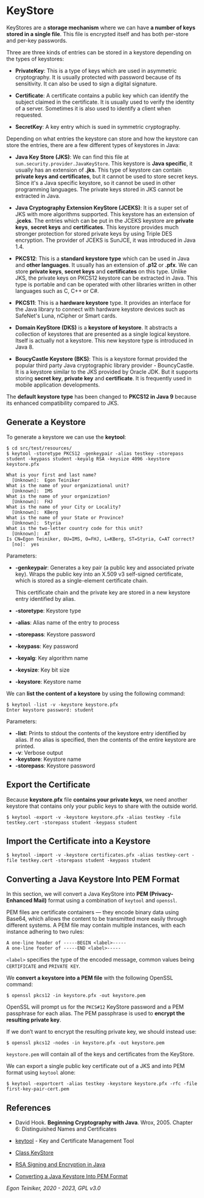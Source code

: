 # KeyStore

KeyStores are a **storage mechanism** where we can have **a number of keys stored in a single file**. 
This file is encrypted itself and has both per-store and per-key passwords.

Three are three kinds of entries can be stored in a keystore depending on the types of keystores:

* **PrivateKey**: This is a type of keys which are used in asymmetric cryptography. It is usually protected with 
    password because of its sensitivity. It can also be used to sign a digital signature.

* **Certificate**: A certificate contains a public key which can identify the subject claimed in the certificate. 
    It is usually used to verify the identity of a server. Sometimes it is also used to identify a
    client when requested.

* **SecretKey**: A key entry which is sued in symmetric cryptography.


Depending on what entries the keystore can store and how the keystore can store the entries, there are a few different 
types of keystores in Java:

* **Java Key Store (JKS)**: We can find this file at `sun.security.provider.JavaKeyStore`.
    This keystore is **Java specific**, it usually has an extension of **.jks**.
    This type of keystore can contain **private keys and certificates**, but it cannot be used to store secret keys. 
    Since it's a Java specific keystore, so it cannot be used in other programming languages.
    The private keys stored in JKS cannot be extracted in Java.

* **Java Cryptography Extension KeyStore (JCEKS)**: It is a super set of JKS with more algorithms supported.
    This keystore has an extension of **.jceks**. The entries which can be put in the JCEKS keystore are **private keys**, 
    **secret keys** and **certificates**.
    This keystore provides much stronger protection for stored private keys by using Triple DES encryption.
    The provider of JCEKS is SunJCE, it was introduced in Java 1.4.

* **PKCS12**: This is a **standard keystore type** which can be used in Java and **other languages**. It usually has 
    an extension of **.p12** or **.pfx**. We can store **private keys**, **secret keys** and **certificates** on this type.
    Unlike JKS, the private keys on PKCS12 keystore can be extracted in Java.
    This type is portable and can be operated with other libraries written in other languages such as C, C++ or C#.

* **PKCS11**: This is a **hardware keystore** type. It provides an interface for the Java library to connect with 
    hardware keystore devices such as SafeNet's Luna, nCipher or Smart cards.

* **Domain KeyStore (DKS)** is a **keystore of keystore**. It abstracts a collection of
    keystores that are presented as a single logical keystore. 
    Itself is actually not a keystore. This new keystore type is introduced in Java 8.

* **BoucyCastle Keystore (BKS)**: This is a keystore format provided the popular third party Java cryptographic library 
    provider - BouncyCastle.
    It is a keystore similar to the JKS provided by Oracle JDK. But it supports storing **secret key**, **private key** 
    and **certificate**. It is frequently used in mobile application developments.


The **default keystore type** has been changed to **PKCS12 in Java 9** because its enhanced compatibility compared
to JKS.

## Generate a Keystore 

To generate a keystore we can use the **keytool**:
```
$ cd src/test/resources/
$ keytool -storetype PKCS12 -genkeypair -alias testkey -storepass student -keypass student -keyalg RSA -keysize 4096 -keystore keystore.pfx

What is your first and last name?
  [Unknown]:  Egon Teiniker
What is the name of your organizational unit?
  [Unknown]:  IMS
What is the name of your organization?
  [Unknown]:  FHJ
What is the name of your City or Locality?
  [Unknown]:  KBerg
What is the name of your State or Province?
  [Unknown]:  Styria
What is the two-letter country code for this unit?
  [Unknown]:  AT
Is CN=Egon Teiniker, OU=IMS, O=FHJ, L=KBerg, ST=Styria, C=AT correct?
  [no]:  yes
```
Parameters:
* **-genkeypair**: Generates a key pair (a public key and associated private key). 
  Wraps the public key into an X.509 v3 self-signed certificate, which is stored 
  as a single-element certificate chain. 
    
  This certificate chain and the private key are stored in a new keystore entry 
  identified by alias.
* **-storetype**: Keystore type
* **-alias**:  Alias name of the entry to process
* **-storepass**:  Keystore password
* **-keypass**: Key password
* **-keyalg**: Key algorithm name
* **-keysize**: Key bit size
* **-keystore**: Keystore name

We can **list the content of a keystore** by using the following command:
```
$ keytool -list -v -keystore keystore.pfx 
Enter keystore password: student 
```
Parameters:
* **-list**: Prints to stdout the contents of the keystore entry identified by alias. If no alias is specified, 
    then the contents of the entire keystore are printed.
* **-v**: Verbose output
* **-keystore**: Keystore name
* **-storepass**:  Keystore password 


## Export the Certificate

Because **keystore.pfx** file **contains your private keys**, we need another
keystore that contains only your public keys to share with the outside world.
```
$ keytool -export -v -keystore keystore.pfx -alias testkey -file testkey.cert -storepass student -keypass student
```


## Import the Certificate into a Keystore
```
$ keytool -import -v -keystore certificates.pfx -alias testkey-cert -file testkey.cert -storepass student -keypass student
```


## Converting a Java Keystore Into PEM Format

In this section, we will convert a Java KeyStore into **PEM (Privacy-Enhanced Mail)** format using a combination
of `keytool` and `openssl`.

PEM files are certificate containers — they encode binary data using Base64, which allows the content to be
transmitted more easily through different systems. A PEM file may contain multiple instances, with each instance
adhering to two rules:
```
A one-line header of -----BEGIN <label>-----
A one-line footer of -----END <label>-----
```
`<label>` specifies the type of the encoded message, common values being `CERTIFICATE` and `PRIVATE KEY`.

We **convert a keystore into a PEM file** with the following OpenSSL command:
```
$ openssl pkcs12 -in keystore.pfx -out keystore.pem
```

OpenSSL will prompt us for the `PKCS#12` KeyStore password and a PEM passphrase for each alias.
The PEM passphrase is used to **encrypt the resulting private key**.

If we don’t want to encrypt the resulting private key, we should instead use:
```
$ openssl pkcs12 -nodes -in keystore.pfx -out keystore.pem
```
`keystore.pem` will contain all of the keys and certificates from the KeyStore.

We can export a single public key certificate out of a JKS and into PEM format using `keytool`
alone:
```
$ keytool -exportcert -alias testkey -keystore keystore.pfx -rfc -file first-key-pair-cert.pem
```

## References
* David Hook. **Beginning Cryptography with Java**. Wrox, 2005. 
      Chapter 6: Distinguished Names and Certificates

* [keytool](https://docs.oracle.com/javase/6/docs/technotes/tools/solaris/keytool.html) - Key and Certificate Management Tool  
* [Class KeyStore](https://docs.oracle.com/javase/7/docs/api/java/security/KeyStore.html)
* [RSA Signing and Encryption in Java](https://niels.nu/blog/2016/java-rsa.html)
  
* [Converting a Java Keystore Into PEM Format](https://www.baeldung.com/java-keystore-convert-to-pem-format)

*Egon Teiniker, 2020 - 2023, GPL v3.0* 

